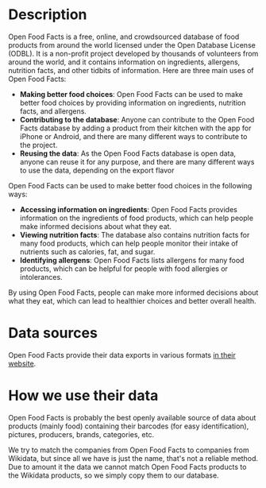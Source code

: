 # Description

Open Food Facts is a free, online, and crowdsourced database of food products from around the world
licensed under the Open Database License (ODBL).
It is a non-profit project developed by thousands of volunteers from around the world,
and it contains information on ingredients, allergens, nutrition facts, and other tidbits of information.
Here are three main uses of Open Food Facts:

 - **Making better food choices**: Open Food Facts can be used to make better food choices
   by providing information on ingredients, nutrition facts, and allergens.
 - **Contributing to the database**: Anyone can contribute to the Open Food Facts database
   by adding a product from their kitchen with the app for iPhone or Android,
   and there are many different ways to contribute to the project.
 - **Reusing the data**: As the Open Food Facts database is open data,
   anyone can reuse it for any purpose, and there are many different ways to use the data,
   depending on the export flavor

Open Food Facts can be used to make better food choices in the following ways:

 - **Accessing information on ingredients**: Open Food Facts provides information
   on the ingredients of food products, which can help people make informed decisions about what they eat.
 - **Viewing nutrition facts**: The database also contains nutrition facts for many food products,
   which can help people monitor their intake of nutrients such as calories, fat, and sugar.
 - **Identifying allergens**: Open Food Facts lists allergens for many food products,
   which can be helpful for people with food allergies or intolerances.

By using Open Food Facts, people can make more informed decisions about what they eat,
which can lead to healthier choices and better overall health.

# Data sources

Open Food Facts provide their data exports in various formats
[in their website](https://world.openfoodfacts.org/data).

# How we use their data

Open Food Facts is probably the best openly available source of data about products (mainly food)
containing their barcodes (for easy identification), pictures, producers, brands, categories, etc.

We try to match the companies from Open Food Facts to companies from Wikidata,
but since all we have is just the name, that's not a reliable method.
Due to amount it the data we cannot match Open Food Facts products to the Wikidata products,
so we simply copy them to our database.